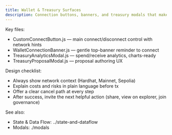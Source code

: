 ```yaml
---
title: Wallet & Treasury Surfaces
description: Connection buttons, banners, and treasury modals that make onchain flows humane.
---
```


Key files:

- CustomConnectButton.js — main connect/disconnect control with network hints
- WalletConnectionBanner.js — gentle top-banner reminder to connect
- TreasuryAnalyticsModal.js — spend/receive analytics, charts-ready
- TreasuryProposalModal.js — proposal authoring UX

Design checklist:

- Always show network context (Hardhat, Mainnet, Sepolia)
- Explain costs and risks in plain language before tx
- Offer a clear cancel path at every step
- After success, invite the next helpful action (share, view on explorer, join governance)

See also:

- State & Data Flow: ../state-and-dataflow
- Modals: ./modals

